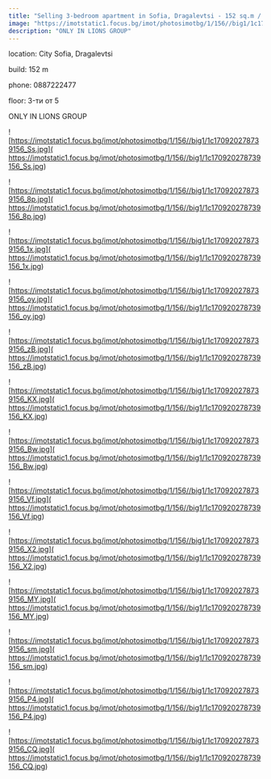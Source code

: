 ```yaml
---
title: "Selling 3-bedroom apartment in Sofia, Dragalevtsi - 152 sq.m / 275000 EUR :: imot.bg Ad"
image: "https://imotstatic1.focus.bg/imot/photosimotbg/1/156//big1/1c170920278739156_DD.jpg"
description: "ONLY IN LIONS GROUP"
---
```


location: City Sofia, Dragalevtsi

build: 152 m

phone: 0887222477

floor: 3-ти от 5

ONLY IN LIONS GROUP


![https://imotstatic1.focus.bg/imot/photosimotbg/1/156//big1/1c170920278739156_Ss.jpg]( https://imotstatic1.focus.bg/imot/photosimotbg/1/156//big1/1c170920278739156_Ss.jpg)


![https://imotstatic1.focus.bg/imot/photosimotbg/1/156//big1/1c170920278739156_8p.jpg]( https://imotstatic1.focus.bg/imot/photosimotbg/1/156//big1/1c170920278739156_8p.jpg)


![https://imotstatic1.focus.bg/imot/photosimotbg/1/156//big1/1c170920278739156_1x.jpg]( https://imotstatic1.focus.bg/imot/photosimotbg/1/156//big1/1c170920278739156_1x.jpg)


![https://imotstatic1.focus.bg/imot/photosimotbg/1/156//big1/1c170920278739156_oy.jpg]( https://imotstatic1.focus.bg/imot/photosimotbg/1/156//big1/1c170920278739156_oy.jpg)


![https://imotstatic1.focus.bg/imot/photosimotbg/1/156//big1/1c170920278739156_zB.jpg]( https://imotstatic1.focus.bg/imot/photosimotbg/1/156//big1/1c170920278739156_zB.jpg)


![https://imotstatic1.focus.bg/imot/photosimotbg/1/156//big1/1c170920278739156_KX.jpg]( https://imotstatic1.focus.bg/imot/photosimotbg/1/156//big1/1c170920278739156_KX.jpg)


![https://imotstatic1.focus.bg/imot/photosimotbg/1/156//big1/1c170920278739156_Bw.jpg]( https://imotstatic1.focus.bg/imot/photosimotbg/1/156//big1/1c170920278739156_Bw.jpg)


![https://imotstatic1.focus.bg/imot/photosimotbg/1/156//big1/1c170920278739156_Vf.jpg]( https://imotstatic1.focus.bg/imot/photosimotbg/1/156//big1/1c170920278739156_Vf.jpg)


![https://imotstatic1.focus.bg/imot/photosimotbg/1/156//big1/1c170920278739156_X2.jpg]( https://imotstatic1.focus.bg/imot/photosimotbg/1/156//big1/1c170920278739156_X2.jpg)


![https://imotstatic1.focus.bg/imot/photosimotbg/1/156//big1/1c170920278739156_MY.jpg]( https://imotstatic1.focus.bg/imot/photosimotbg/1/156//big1/1c170920278739156_MY.jpg)


![https://imotstatic1.focus.bg/imot/photosimotbg/1/156//big1/1c170920278739156_sm.jpg]( https://imotstatic1.focus.bg/imot/photosimotbg/1/156//big1/1c170920278739156_sm.jpg)


![https://imotstatic1.focus.bg/imot/photosimotbg/1/156//big1/1c170920278739156_P4.jpg]( https://imotstatic1.focus.bg/imot/photosimotbg/1/156//big1/1c170920278739156_P4.jpg)


![https://imotstatic1.focus.bg/imot/photosimotbg/1/156//big1/1c170920278739156_CQ.jpg]( https://imotstatic1.focus.bg/imot/photosimotbg/1/156//big1/1c170920278739156_CQ.jpg)


